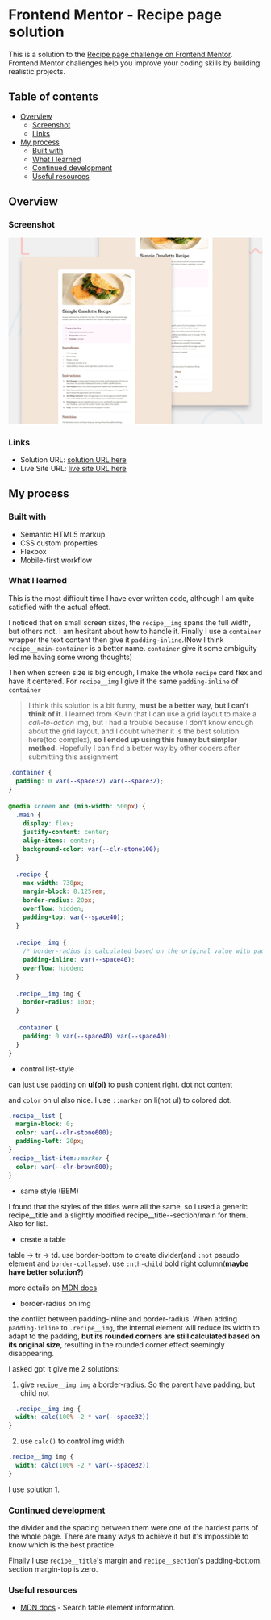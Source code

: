 # Frontend Mentor - Recipe page solution

This is a solution to the [Recipe page challenge on Frontend Mentor](https://www.frontendmentor.io/challenges/recipe-page-KiTsR8QQKm). Frontend Mentor challenges help you improve your coding skills by building realistic projects.

## Table of contents

- [Overview](#overview)
  - [Screenshot](#screenshot)
  - [Links](#links)
- [My process](#my-process)
  - [Built with](#built-with)
  - [What I learned](#what-i-learned)
  - [Continued development](#continued-development)
  - [Useful resources](#useful-resources)

## Overview

### Screenshot

![preview](./preview.jpg)

### Links

- Solution URL: [solution URL here](https://github.com/coyoteshkw/frontend-mentor/tree/main/recipe-page-main)
- Live Site URL: [live site URL here](https://coyoteshkw.github.io/frontend-mentor/recipe-page-main/)

## My process

### Built with

- Semantic HTML5 markup
- CSS custom properties
- Flexbox
- Mobile-first workflow

### What I learned

This is the most difficult time I have ever written code, although I am quite satisfied with the actual effect.

I noticed that on small screen sizes, the `recipe__img` spans the full width, but others not. I am hesitant about how to handle it. Finally I use a `container` wrapper the text content then give it `padding-inline`.(Now I think `recipe__main-container` is a better name. `container` give it some ambiguity led me having some wrong thoughts)

Then when screen size is big enough, I make the whole `recipe` card flex and have it centered. For `recipe__img` I give it the same `padding-inline` of `container`

> I think this solution is a bit funny, **must be a better way, but I can't think of it.** I learned from Kevin that I can use a grid layout to make a *call-to-action* img, but I had a trouble because I don't know enough about the grid layout, and I doubt whether it is the best solution here(too complex), **so I ended up using this funny but simpler method.** Hopefully I can find a better way by other coders after submitting this assignment

```css
.container {
  padding: 0 var(--space32) var(--space32);
}

@media screen and (min-width: 500px) {
  .main {
    display: flex;
    justify-content: center;
    align-items: center;
    background-color: var(--clr-stone100);
  }

  .recipe {
    max-width: 730px;
    margin-block: 8.125rem;
    border-radius: 20px;
    overflow: hidden;
    padding-top: var(--space40);
  }

  .recipe__img {
    /* border-radius is calculated based on the original value with padding added */
    padding-inline: var(--space40);
    overflow: hidden;
  }

  .recipe__img img {
    border-radius: 10px;
  }

  .container {
    padding: 0 var(--space40) var(--space40);
  }
}
```

- control list-style

can just use `padding` on **ul(ol)** to push content right. dot not content

and `color` on ul also nice. I use `::marker` on li(not ul) to colored dot.

```css
.recipe__list {
  margin-block: 0;
  color: var(--clr-stone600);
  padding-left: 20px;
}
.recipe__list-item::marker {
  color: var(--clr-brown800);
}
```

- same style (BEM)

I found that the styles of the titles were all the same, so I used a generic recipe__title and a slightly modified recipe__title--section/main for them. Also for list.

- create a table

table -> tr -> td. use border-bottom to create divider(and `:not` pseudo element and `border-collapse`). use `:nth-child` bold right column(**maybe have better solution?**)

more details on [MDN docs](https://developer.mozilla.org/zh-CN/docs/Web/HTML/Element#表格内容)

- border-radius on img

the conflict between padding-inline and border-radius. When adding `padding-inline` to `.recipe__img`, the internal element will reduce its width to adapt to the padding, **but its rounded corners are still calculated based on its original size**, resulting in the rounded corner effect seemingly disappearing.

I asked gpt it give me 2 solutions:

1. give `recipe__img img` a border-radius. So the parent have padding, but child not

```css
  .recipe__img img {
  width: calc(100% -2 * var(--space32))
}
```

2. use `calc()` to control img width

  ```css
  .recipe__img img {
    width: calc(100% -2 * var(--space32))
  }
  ```

I use solution 1.

### Continued development

the divider and the spacing between them were one of the hardest parts of the whole page. There are many ways to achieve it but it's impossible to know which is the best practice.

Finally I use `recipe__title`'s margin and `recipe__section`'s padding-bottom. section margin-top is zero.

### Useful resources

- [MDN docs](https://developer.mozilla.org/zh-CN/docs/Web/HTML/Element#%E8%A1%A8%E6%A0%BC%E5%86%85%E5%AE%B9) - Search table element information.
